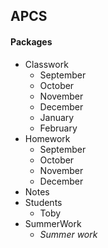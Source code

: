 ## APCS ##

#### Packages ####

* Classwork
  * September 
  * October
  * November
  * December
  * January
  * February
* Homework
  * September 
  * October
  * November
  * December
* Notes
* Students
  * Toby
* SummerWork
  * _Summer work_
  